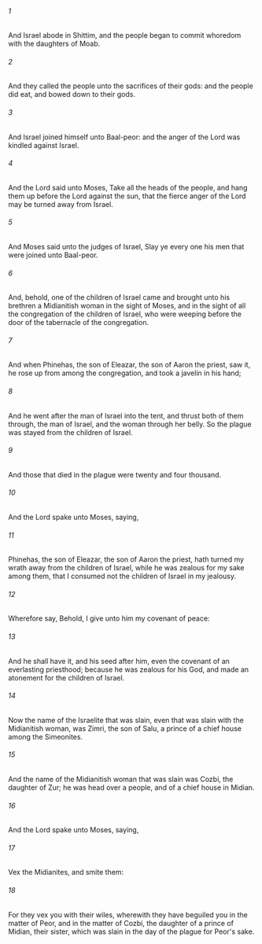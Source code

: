 ###### 1
And Israel abode in Shittim, and the people began to commit whoredom with the daughters of Moab.

###### 2
And they called the people unto the sacrifices of their gods: and the people did eat, and bowed down to their gods.

###### 3
And Israel joined himself unto Baal-peor: and the anger of the Lord was kindled against Israel.

###### 4
And the Lord said unto Moses, Take all the heads of the people, and hang them up before the Lord against the sun, that the fierce anger of the Lord may be turned away from Israel.

###### 5
And Moses said unto the judges of Israel, Slay ye every one his men that were joined unto Baal-peor.

###### 6
And, behold, one of the children of Israel came and brought unto his brethren a Midianitish woman in the sight of Moses, and in the sight of all the congregation of the children of Israel, who were weeping before the door of the tabernacle of the congregation.

###### 7
And when Phinehas, the son of Eleazar, the son of Aaron the priest, saw it, he rose up from among the congregation, and took a javelin in his hand;

###### 8
And he went after the man of Israel into the tent, and thrust both of them through, the man of Israel, and the woman through her belly. So the plague was stayed from the children of Israel.

###### 9
And those that died in the plague were twenty and four thousand.

###### 10
And the Lord spake unto Moses, saying,

###### 11
Phinehas, the son of Eleazar, the son of Aaron the priest, hath turned my wrath away from the children of Israel, while he was zealous for my sake among them, that I consumed not the children of Israel in my jealousy.

###### 12
Wherefore say, Behold, I give unto him my covenant of peace:

###### 13
And he shall have it, and his seed after him, even the covenant of an everlasting priesthood; because he was zealous for his God, and made an atonement for the children of Israel.

###### 14
Now the name of the Israelite that was slain, even that was slain with the Midianitish woman, was Zimri, the son of Salu, a prince of a chief house among the Simeonites.

###### 15
And the name of the Midianitish woman that was slain was Cozbi, the daughter of Zur; he was head over a people, and of a chief house in Midian.

###### 16
And the Lord spake unto Moses, saying,

###### 17
Vex the Midianites, and smite them:

###### 18
For they vex you with their wiles, wherewith they have beguiled you in the matter of Peor, and in the matter of Cozbi, the daughter of a prince of Midian, their sister, which was slain in the day of the plague for Peor's sake.

